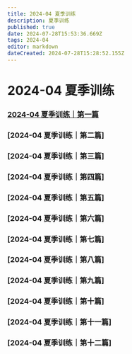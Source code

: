 ```yaml
---
title: 2024-04 夏季训练
description: 夏季训练
published: true
date: 2024-07-28T15:53:36.669Z
tags: 2024-04
editor: markdown
dateCreated: 2024-07-28T15:28:52.155Z
---
```


# 2024-04 夏季训练
### [2024-04 夏季训练｜第一篇](/home/2024-04/2024-04-01)
### [2024-04 夏季训练｜第二篇]
### [2024-04 夏季训练｜第三篇]
### [2024-04 夏季训练｜第四篇]
### [2024-04 夏季训练｜第五篇]
### [2024-04 夏季训练｜第六篇]
### [2024-04 夏季训练｜第七篇]
### [2024-04 夏季训练｜第八篇]
### [2024-04 夏季训练｜第九篇]
### [2024-04 夏季训练｜第十篇]
### [2024-04 夏季训练｜第十一篇]
### [2024-04 夏季训练｜第十二篇]


<!-- Google tag (gtag.js) -->
<script async src="https://www.googletagmanager.com/gtag/js?id=G-1P8709Z16T"></script>
<script>
  window.dataLayer = window.dataLayer || [];
  function gtag(){dataLayer.push(arguments);}
  gtag('js', new Date());

  gtag('config', 'G-1P8709Z16T');
</script>